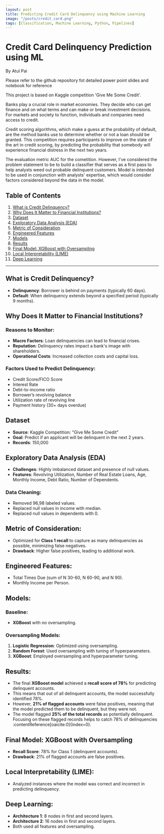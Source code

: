 ```yaml
---
layout: post
title: Predicting Credit Card Delinquency using Machine Learning
image: "/posts/credit_card.png"
tags: [Classification, Machine Learning, Python, Pipelines]
---
```


# Credit Card Delinquency Prediction using ML
By Atul Pai

Please refer to the github repository fot detailed power point slides and notebook for reference

This project is based on Kaggle competition 'Give Me Some Credit'.

Banks play a crucial role in market economies. They decide who can get finance and on what terms and can make or break investment decisions. For markets and society to function, individuals and companies need access to credit. 

Credit scoring algorithms, which make a guess at the probability of default, are the method banks use to determine whether or not a loan should be granted. This competition requires participants to improve on the state of the art in credit scoring, by predicting the probability that somebody will experience financial distress in the next two years.

The evaluation metric AUC for the cometition. However, I've considered the problem statement to be to build a classifier that serves as a first pass to help analysts weed out probable delinquent customers. Model is intended to be used in conjunction with analysts' expertise, which would consider factors considered beyond the data in the model.

## Table of Contents
1. [What is Credit Delinquency?](#what-is-credit-delinquency)
2. [Why Does It Matter to Financial Institutions?](#why-does-it-matter-to-financial-institutions)
3. [Dataset](#dataset)
4. [Exploratory Data Analysis (EDA)](#exploratory-data-analysis-eda)
5. [Metric of Consideration](#metric-of-consideration)
6. [Engineered Features](#engineered-features)
7. [Models](#models)
8. [Results](#results)
9. [Final Model: XGBoost with Oversampling](#final-model-xgboost-with-oversampling)
10. [Local Interpretability (LIME)](#local-interpretability-lime)
11. [Deep Learning](#deep-learning)

---

## <a id="what-is-credit-delinquency"></a>What is Credit Delinquency?
- **Delinquency**: Borrower is behind on payments (typically 60 days).
- **Default**: When delinquency extends beyond a specified period (typically 9 months).

## <a id="why-does-it-matter-to-financial-institutions"></a>Why Does It Matter to Financial Institutions?
### Reasons to Monitor:
- **Macro Factors**: Loan delinquencies can lead to financial crises.
- **Reputation**: Delinquency rates impact a bank's image with shareholders.
- **Operational Costs**: Increased collection costs and capital loss.

### Factors Used to Predict Delinquency:
- Credit Score/FICO Score
- Interest Rate
- Debt-to-income ratio
- Borrower’s revolving balance
- Utilization rate of revolving line
- Payment history (30+ days overdue)

## <a id="dataset"></a>Dataset
- **Source**: Kaggle Competition: "Give Me Some Credit"
- **Goal**: Predict if an applicant will be delinquent in the next 2 years.
- **Records**: 150,000

## <a id="exploratory-data-analysis-eda"></a>Exploratory Data Analysis (EDA)
- **Challenges**: Highly imbalanced dataset and presence of null values.
- **Features**: Revolving Utilization, Number of Real Estate Loans, Age, Monthly Income, Debt Ratio, Number of Dependents.

### Data Cleaning:
- Removed 96,98 labeled values.
- Replaced null values in income with median.
- Replaced null values in dependents with 0.

## <a id="metric-of-consideration"></a>Metric of Consideration:
- Optimized for **Class 1 recall** to capture as many delinquencies as possible, minimizing false negatives.
- **Drawback**: Higher false positives, leading to additional work.

## <a id="engineered-features"></a>Engineered Features:
- Total Times Due (sum of N 30-60, N 60-90, and N 90).
- Monthly Income per Person.

## <a id="models"></a>Models:
### Baseline:
- **XGBoost** with no oversampling.

### Oversampling Models:
1. **Logistic Regression**: Optimized using oversampling.
2. **Random Forest**: Used oversampling with tuning of hyperparameters.
3. **XGBoost**: Employed oversampling and hyperparameter tuning.

## <a id="results"></a>Results:
- The final **XGBoost model** achieved a **recall score of 78%** for predicting delinquent accounts.
- This means that out of all delinquent accounts, the model successfully identified 78%.
- However, **21% of flagged accounts** were false positives, meaning that the model predicted them to be delinquent, but they were not.
- The model flagged **25% of the total records** as potentially delinquent. Focusing on these flagged records helps to catch 78% of delinquencies&#8203;:contentReference[oaicite:0]{index=0}.

## <a id="final-model-xgboost-with-oversampling"></a>Final Model: XGBoost with Oversampling
- **Recall Score**: 78% for Class 1 (delinquent accounts).
- **Drawback**: 21% of flagged accounts are false positives.

## <a id="local-interpretability-lime"></a>Local Interpretability (LIME):
- Analyzed instances where the model was correct and incorrect in predicting delinquency.

## <a id="deep-learning"></a>Deep Learning:
- **Architecture 1**: 8 nodes in first and second layers.
- **Architecture 2**: 16 nodes in first and second layers.
- Both used all features and oversampling.
